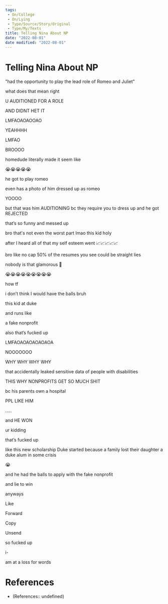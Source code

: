 ```yaml
---
tags:
 - On/College
 - On/Lying
 - Type/Source/Story/Original
 - Type/My/Texts 
title: Telling Nina About NP
date: "2022-08-01"
date modified: "2022-08-01"
---
```


# Telling Nina About NP
"had the opportunity to play the lead role of Romeo and Juliet"

what does that mean right

U AUDITIONED FOR A ROLE

AND DIDNT HET IT

LMFAOAOAOOAO

YEAHHHH

LMFAO

BROOOO

homedude literally made it seem like

😭😭😭😭😭

he got to play romeo

even has a photo of him dressed up as romeo

YOOOO

but that was him AUDITIONING bc they require you to dress up and he got REJECTED

that’s so funny and messed up

bro that's not even the worst part lmao this kid holy

after I heard all of that my self esteem went 📈📈📈📈📈

bro like no cap 50% of the resumes you see could be straight lies

nobody is that glamorous 💅

😭😭😭😭😭😭😭😭😭

how tf

i don’t think I would have the balls bruh

this kid at duke

and runs like

a fake nonprofit

also that’s fucked up

LMFAOAOAOAOAOAOA

NOOOOOOO

WHY WHY WHY WHY

that accidentally leaked sensitive data of people with disabilities

THIS WHY NONPROFITS GET SO MUCH SHIT

bc his parents own a hospital

PPL LIKE HIM

…..

and HE WON

ur kidding

that’s fucked up

like this new scholarship Duke started because a family lost their daughter a duke alum in some crisis

😭

and he had the balls to apply with the fake nonprofit

and lie to win

anyways

Like

Forward

Copy

Unsend

so fucked up

i-

am at a loss for words

# References
- (References:: undefined)

